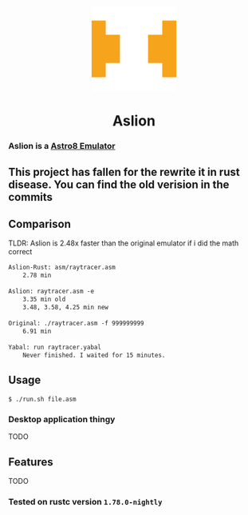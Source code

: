 <p align="center">
<img src="https://raw.githubusercontent.com/ZakChrom/Aslion/main/Aslion.png" height=170/>
</p>
<h1 align="center">Aslion</h1>

### Aslion is a [Astro8 Emulator](https://github.com/sam-astro/Astro8-Computer)
## This project has fallen for the rewrite it in rust disease. You can find the old verision in the commits

## Comparison
TLDR: Aslion is 2.48x faster than the original emulator if i did the math correct
```
Aslion-Rust: asm/raytracer.asm
	2.78 min

Aslion: raytracer.asm -e
	3.35 min old
	3.48, 3.58, 4.25 min new

Original: ./raytracer.asm -f 999999999
	6.91 min

Yabal: run raytracer.yabal
	Never finished. I waited for 15 minutes.
```

## Usage
```console
$ ./run.sh file.asm
```

### Desktop application thingy
TODO

## Features
TODO

### Tested on rustc version `1.78.0-nightly`
